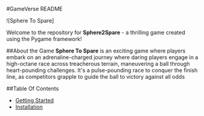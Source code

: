 #GameVerse README

![Sphere To Spare]

Welcome to the repository for **Sphere2Spare** - a thrilling game created using the Pygame framework!

##About the Game
**Sphere To Spare** is an exciting game where players embark on an adrenaline-charged journey where daring players engage in a high-octane race across treacherous terrain, maneuvering a ball through heart-pounding challenges. It's a pulse-pounding race to conquer the finish line, as competitors grapple to guide the ball to victory against all odds

##Table Of Contents
- [Getting Started](#getting-started)
- [Installation](#installation)